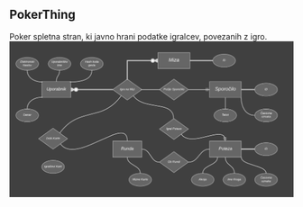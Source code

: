 PokerThing
----------

Poker spletna stran, ki javno hrani podatke igralcev, povezanih z igro.
![er diagram](erd/er_diag_grey.png)
